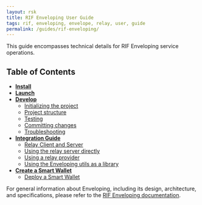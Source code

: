 ```yaml
---
layout: rsk
title: RIF Enveloping User Guide
tags: rif, enveloping, envelope, relay, user, guide
permalink: /guides/rif-enveloping/
---
```


This guide encompasses technical details for RIF Enveloping service operations.

## Table of Contents
- [**Install**](/guides/rif-enveloping/install/)
- [**Launch**](/guides/rif-enveloping/launch/)
- [**Develop**](/guides/rif-enveloping/develop/)
    - [Initializing the project](/guides/rif-enveloping/develop/#initializing-the-project)
    - [Project structure](/guides/rif-enveloping/develop/#project-structure)
    - [Testing](/guides/rif-enveloping/develop/#testing)
    - [Committing changes](/guides/rif-enveloping/develop/#committing-changes)
    - [Troubleshooting](/guides/rif-enveloping/develop/#troubleshooting)
- [**Integration Guide**](/guides/rif-enveloping/integrate/)
    - [Relay Client and Server](/guides/rif-enveloping/integrate/#relay-client-and-relay-server)
    - [Using the relay server directly](/guides/rif-enveloping/integrate/#using-the-relay-server-directly)
    - [Using a relay provider](/guides/rif-enveloping/integrate/#using-a-relay-provider)
    - [Using the Enveloping utils as a library](/guides/rif-enveloping/integrate/#using-the-enveloping-utils-as-a-library)
- [**Create a Smart Wallet**](/guides/rif-enveloping/create-smart-wallet/)
    - [Deploy a Smart Wallet](/guides/rif-enveloping/create-smart-wallet/#deploy-a-smart-wallet)

For general information about Enveloping, including
its design, architecture, and specifications, please refer to the
[RIF Enveloping documentation](/rif/enveloping/).
